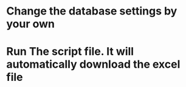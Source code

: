 # Change the database settings by your own
# Run The script file. It will automatically download the excel file